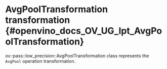 # AvgPoolTransformation transformation {#openvino_docs_OV_UG_lpt_AvgPoolTransformation}

ov::pass::low_precision::AvgPoolTransformation class represents the `AvgPool` operation transformation.
